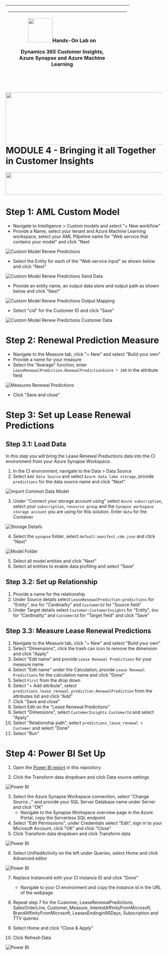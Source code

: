 <table>
<colgroup>
<col style="width: 100%" />
</colgroup>
<thead>
<tr class="header">
<th><table>
<colgroup>
<col style="width: 90%" />
<col style="width: 9%" />
</colgroup>
<thead>
<tr class="header">
<th><p><img src="media4/media/image1.png" style="width:0.80645in;height:0.80645in" />Hands-On Lab on</p>
<p>Dynamics 365 Customer Insights,<br />
Azure Synapse and Azure Machine Learning</p></th>
<th></th>
</tr>
</thead>
<tbody>
</tbody>
</table></th>
</tr>
</thead>
<tbody>
</tbody>
</table>

# <img src="media4/media/image2.jpeg" style="width:8.61458in;height:1.76667in" />MODULE 4 - Bringing it all Together in Customer Insights

<img src="media4/media/image3.png" style="width:8.49375in;height:0.74167in" />


# Step 1: AML Custom Model 
* Navigate to Intelligence > Custom models and select "+ New workflow" 
* Provide a Name, select your tenant and Azure Machine Learning workspace, select your AML PiIpeline name for "Web service that contains your model" and click "Next

![Custom Model Renew Predictions](./media1/CustomModelRenewalPredictions.png)

* Select the Entity for each of the "Web service input" as shown below and click "Next"

![Custom Model Renew Predictions Send Data](./media1/CustomModelSendData.png)

* Provide an entity name, an output data store and output path as shown below and click "Next" 

![Custom Model Renew Predictions Output Mapping](./media1/CustomModelOutputMapping.png)

* Select "cid" for the Customer ID and click "Save"

![Custom Model Renew Predictions Customer Data](./media1/CustomModelCustomerData.png)

# Step 2: Renewal Prediction Measure
* Navigate to the Measure tab, click "+ New" and select "Build your own" 
* Provide a name for your measure
* Select the "Average" function, enter `LeaseRenewalPrediction.RenewalPredictionScore * 100` in the attribute field

![Measures Renewal Predictions](./media1/MeasureRenewalPrediction.png)

* Click "Save and close"

# Step 3: Set up Lease Renewal Predictions 

## Step 3.1: Load Data
In this step you will bring the Lease Renewal Preductions data into the CI environment from your Azure Synapse Workspace. 
1. In the CI environment, navigate to the Data > Data Source
2. Select `Add Data Source` and select `Azure data lake storage`, provide `predictions` for the data source name and click "Next". 

![Import Common Data Model](./media1/ImportMethod.png) 

3. Under "Connect your storage account using" select `Azure subscription`, select your `subscription`, `resource group` and the `Synapse workspace storage account` you are using for this solution. Enter `data` for the Container

![Storage Details](./media1/StorageDetails.png)

4. Select the `synapse` folder, select `default.manifest.cdm.json` and click "Next"

![Model Folder](./media1/CommonDataModelFolder2.png)

5. Select all model entities and click "Next"
6. Select all entities to enable data profiling and select "Save"

## Step 3.2: Set up Relationship 
1. Provide a name for the relationship 
2. Under Source details select `LeaseResewalPrediction:predictions` for "Entity", `One` for "Cardinality" and `CustomerId` for "Source field"
3. Under Target details select `Customer:CustomerInsights` for "Entity", `One` for "Cardinality" and `CustomerId` for "Target field" and click "Save"

## Step 3.3: Measure Lease Renewal Predictions 
1. Navigate to the Measure tab, click "+ New" and select "Build your own" 
2. Select "Dimensions", click the trash can icon to remove the dimension and click "Apply" 
3. Select "Edit name" and provide `Lease Renewal Predictions` for your measure name
4. Select "Edit name" under the Calculation, provide `Lease Renewal Predictions` for the calculation name and click "Done" 
5. Select `First` from the drop down 
6. Select "+ Add attribute", select `predictions_lease_renewal_prediction.RenewalPrediction` from the attributes list and click "Add"
6. Click "Save and close" 
7. Select Edit on the "Lease Renewal Predictions"  
8. Select "Dimensions", select `CustomerInsights.CustomerId` and select "Apply"  
9. Select "Relationship path", select `predictions_lease_renewal > Customer` and select "Done"
10. Select "Run" 


# Step 4: Power BI Set Up 
1. Open the [Power BI report](https://github.com/microsoft/Azure-Synapse-Customer-Insights-Customer360-Solution-Accelerator/tree/main/Report/Customer360Dashboard.pbix) in this repository


2. Click the Transform data dropdown and click Data source settings 

![Power BI](./media1/PowerBIDataSource.png)

3. Select the Azure Synapse Workspace connection, select "Change Source..." and provide your SQL Server Database name under Server and click "OK" 
    * Navigate to the Synapse Workspace overview page in the Azure Portal, copy the Serverless SQL endpoint
4. Select "Edit Permissions", under Credentials select "Edit", sign in to your Microsoft Account, click "OK" and click "Close"
5. Click Transform data dropdown and click Transform data

![Power BI](./media1/PBITransformData.png)

6. Select UnifiedActivity on the left under Queries, select Home and click Advanced editor

![Power BI](./media1/PBIAdvancedEditor.png)

7. Replace InstanceId with your CI instance ID and click "Done" 
    * Navigate to your CI environment and copy the instance id in the URL of the webpage

8. Repeat step 7 for the Customer, LeaseRenewalPredictions, SalesOrderLine, Customer_Measure, InterestAffinityFromMicrosoft, BrandAffinityFromMicrosoft, LeasesEndingin90Days, Subscription and TTV queries
9. Select Home and click "Close & Apply" 
10. Click Refresh Data 

![Power BI](./media1/PowerBIRefresh.png)